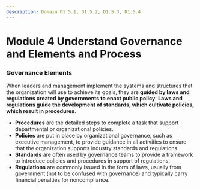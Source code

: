 ```yaml
---
description: Domain D1.5.1, D1.5.2, D1.5.3, D1.5.4
---
```


# Module 4 Understand Governance and Elements and Process

### Governance Elements

When leaders and management implement the systems and structures that the organization will use to achieve its goals, they are **guided by laws and regulations created by governments to enact public policy**. **Laws and regulations guide the development of standards, which cultivate policies, which result in procedures**.

* **Procedures** are the detailed steps to complete a task that support departmental or organizational policies.
* **Policies** are put in place by organizational governance, such as executive management, to provide guidance in all activities to ensure that the organization supports industry standards and regulations.
* **Standards** are often used by governance teams to provide a framework to introduce policies and procedures in support of regulations.
* **Regulations** are commonly issued in the form of laws, usually from government (not to be confused with governance) and typically carry financial penalties for noncompliance.
